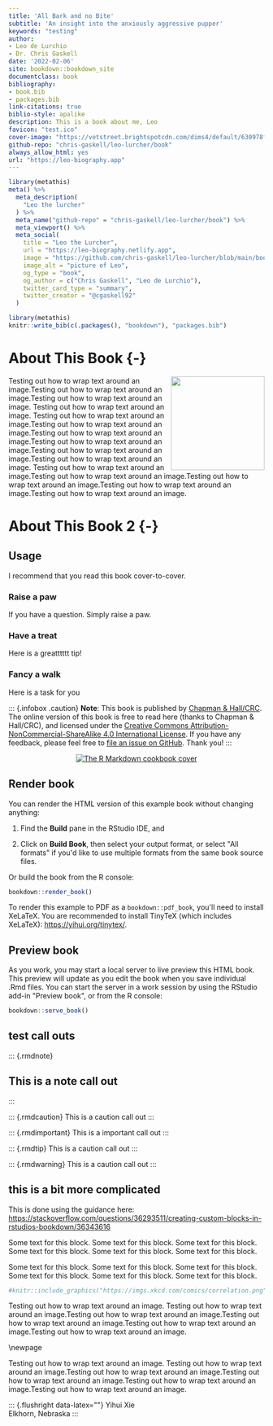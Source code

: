 ```yaml
---
title: 'All Bark and no Bite'
subtitle: 'An insight into the anxiously aggressive pupper'
keywords: "testing" 
author:
- Leo de Lurchio
- Dr. Chris Gaskell
date: '2022-02-06'
site: bookdown::bookdown_site
documentclass: book
bibliography:
- book.bib
- packages.bib
link-citations: true
biblio-style: apalike
description: This is a book about me, Leo
favicon: "test.ico"
cover-image: "https://vetstreet.brightspotcdn.com/dims4/default/630978f/2147483647/crop/0x0%2B0%2B0/resize/645x380/quality/90/?url=https%3A%2F%2Fvetstreet-brightspot.s3.amazonaws.com%2Fe0%2F88adb0c81f11e09b940050568d6ceb%2Ffile%2FLurcher-3-AP-645km081611.jpg"
github-repo: "chris-gaskell/leo-lurcher/book"
always_allow_html: yes
url: "https://leo-biography.app"
---
```



```r
library(metathis)
meta() %>%
  meta_description(
    "Leo the lurcher"
  ) %>% 
  meta_name("github-repo" = "chris-gaskell/leo-lurcher/book") %>% 
  meta_viewport() %>% 
  meta_social(
    title = "Leo the Lurcher",
    url = "https://leo-biography.netlify.app",
    image = "https://github.com/chris-gaskell/leo-lurcher/blob/main/book/nervous_leo.png?raw=true",
    image_alt = "picture of Leo",
    og_type = "book",
    og_author = c("Chris Gaskell", "Leo de Lurchio"),
    twitter_card_type = "summary",
    twitter_creator = "@cgaskell92"
  )
```



```r
library(metathis)
knitr::write_bib(c(.packages(), "bookdown"), "packages.bib")
```



# About This Book {-}

<div style= "float:right;position: relative; top: 0px;">
<img src="/Users/christophergaskell/Desktop/leo-lurcher/book/images/nervous_leo.jpeg" width="184" />

</div>

Testing out how to wrap text around an image.Testing out how to wrap text around an image.Testing out how to wrap text around an image. Testing out how to wrap text around an image. Testing out how to wrap text around an image.Testing out how to wrap text around an image.Testing out how to wrap text around an image.Testing out how to wrap text around an image.Testing out how to wrap text around an image.Testing out how to wrap text around an image. Testing out how to wrap text around an image.Testing out how to wrap text around an image.Testing out how to wrap text around an image.Testing out how to wrap text around an image.Testing out how to wrap text around an image.

# About This Book 2 {-}

## Usage 

I recommend that you read this book cover-to-cover.

<div class="pawcomment">
<h3 class="unnumbered" id="raise-a-paw">Raise a paw</h3>
<p>If you have a question. Simply raise a paw.</p>
</div>

<div class="bonecomment">
<h3 class="unnumbered" id="have-a-treat">Have a treat</h3>
<p>Here is a greatttttt tip!</p>
</div>

<div class="dogcomment">
<h3 class="unnumbered" id="fancy-a-walk">Fancy a walk</h3>
<p>Here is a task for you</p>
</div>

::: {.infobox .caution}
**Note**: This book is published by [Chapman & Hall/CRC](https://www.routledge.com/p/book/9780367563837). The online version of this book is free to read here (thanks to Chapman & Hall/CRC), and licensed under the [Creative Commons Attribution-NonCommercial-ShareAlike 4.0 International License](http://creativecommons.org/licenses/by-nc-sa/4.0/). If you have any feedback, please feel free to [file an issue on GitHub](https://github.com/yihui/rmarkdown-cookbook/issues/new). Thank you!
:::
<p style="text-align: center;"><a href="https://www.routledge.com/p/book/9780367563837"><img src="images/cover.png" alt="The R Markdown cookbook cover" /></a></p>


## Render book

You can render the HTML version of this example book without changing anything:

1. Find the **Build** pane in the RStudio IDE, and

1. Click on **Build Book**, then select your output format, or select "All formats" if you'd like to use multiple formats from the same book source files.

Or build the book from the R console:


```r
bookdown::render_book()
```

To render this example to PDF as a `bookdown::pdf_book`, you'll need to install XeLaTeX. You are recommended to install TinyTeX (which includes XeLaTeX): <https://yihui.org/tinytex/>.

## Preview book

As you work, you may start a local server to live preview this HTML book. This preview will update as you edit the book when you save individual .Rmd files. You can start the server in a work session by using the RStudio add-in "Preview book", or from the R console:


```r
bookdown::serve_book()
```




## test call outs

::: {.rmdnote}
## This is a note call out
:::

::: {.rmdcaution}
This is a caution call out
:::

::: {.rmdimportant}
This is a important call out
:::

::: {.rmdtip}
This is a caution call out
:::

::: {.rmdwarning}
This is a caution call out
:::

## this is a bit more complicated

This is done using the guidance here:
https://stackoverflow.com/questions/36293511/creating-custom-blocks-in-rstudios-bookdown/36343616

<div class="rmdcomment2">
<p>Some text for this block. Some text for this block. Some text for this block. Some text for this block. Some text for this block. Some text for this block.</p>
</div>

<div class="rmdcomment2">
<p>Some text for this block. Some text for this block. Some text for this block. Some text for this block. Some text for this block. Some text for this block.</p>
</div>


```r
#knitr::include_graphics("https://imgs.xkcd.com/comics/correlation.png")
```


Testing out how to wrap text around an image. Testing out how to wrap text around an image.Testing out how to wrap text around an image.Testing out how to wrap text around an image.Testing out how to wrap text around an image.Testing out how to wrap text around an image.

\newpage

Testing out how to wrap text around an image. Testing out how to wrap text around an image.Testing out how to wrap text around an image.Testing out how to wrap text around an image.Testing out how to wrap text around an image.Testing out how to wrap text around an image.


::: {.flushright data-latex=""}
Yihui Xie  
Elkhorn, Nebraska
:::



